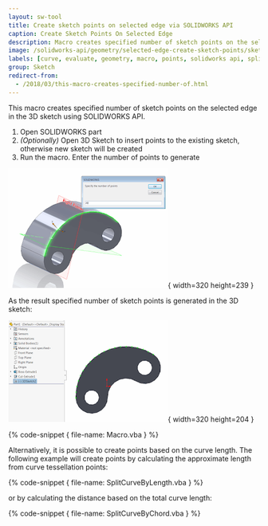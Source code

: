 ```yaml
---
layout: sw-tool
title: Create sketch points on selected edge via SOLIDWORKS API
caption: Create Sketch Points On Selected Edge
description: Macro creates specified number of sketch points on the selected edge in the 3D sketch
image: /solidworks-api/geometry/selected-edge-create-sketch-points/sketch-points-edge.png
labels: [curve, evaluate, geometry, macro, points, solidworks api, spline, utility, vba]
group: Sketch
redirect-from:
  - /2018/03/this-macro-creates-specified-number-of.html
---
```

This macro creates specified number of sketch points on the selected edge in the 3D sketch using SOLIDWORKS API.

1. Open SOLIDWORKS part
1. *(Optionally)* Open 3D Sketch to insert points to the existing sketch, otherwise new sketch will be created
1. Run the macro. Enter the number of points to generate

![Selected edge to create points on](selected-edge.png){ width=320 height=239 }

As the result specified number of sketch points is generated in the 3D sketch:

![Sketch points created on the edge](sketch-points-edge.png){ width=320 height=204 }

{% code-snippet { file-name: Macro.vba } %}

Alternatively, it is possible to create points based on the curve length. The following example will create points by calculating the approximate length from curve tessellation points:

{% code-snippet { file-name: SplitCurveByLength.vba } %}

or by calculating the distance based on the total curve length:

{% code-snippet { file-name: SplitCurveByChord.vba } %}
